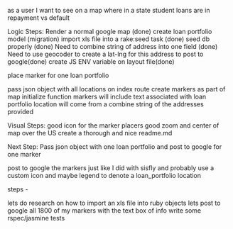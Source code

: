 as a user I want to see on a map where in a state student loans are in repayment vs default

Logic Steps: 
Render a normal google map (done)
create loan portfolio model (migration)
import xls file into a rake:seed task (done)
seed db properly (done)
Need to combine string of address into one field (done)
Need to use geocoder to create a lat-lng for this address to post to google(done)
create JS ENV variable on layout file(done)

place marker for one loan portfolio

pass json object with all locations on index route
create markers as part of map initialize function
markers will include text associated with loan portfolio
location will come from a combine string of the addresses provided

Visual Steps: 
good icon for the marker placers
good zoom and center of map over the US
create a thorough and nice readme.md

Next Step: 
Pass json object with one loan portfolio and post to google for one marker

post to google the markers just like I did with sisfly and probably use a custom icon and maybe legend to denote a loan_portfolio location

steps - 

lets do research on how to import an xls file into ruby objects
lets post to google all 1800 of my markers with the text box of info
write some rspec/jasmine tests





